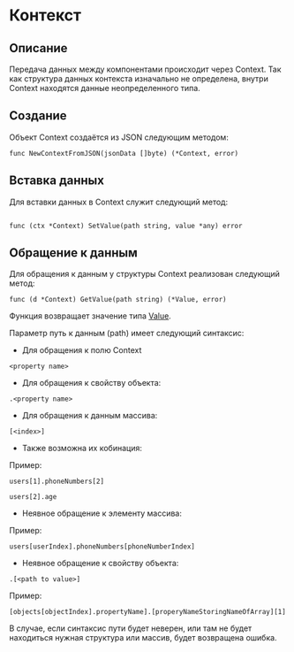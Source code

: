 # Контекст

## Описание

Передача данных между компонентами происходит через Context.
Так как структура данных контекста изначально не определена, внутри 
Context находятся данные неопределенного типа.


## Создание 

Объект Context создаётся из JSON следующим методом:

```golang
func NewContextFromJSON(jsonData []byte) (*Context, error) 
```

## Вставка данных

Для вставки данных в Context служит следующий метод:

```golang

func (ctx *Context) SetValue(path string, value *any) error

```

## Обращение к данным

Для обращения к данным у структуры Context реализован следующий метод:

```golang
func (d *Context) GetValue(path string) (*Value, error)
```

Функция возвращает значение типа [Value](./value.md).


Параметр путь к данным (path) имеет следующий синтаксис:

- Для обращения к полю Context
```
<property name>
```

- Для обращения к свойству объекта:
```
.<property name>
```

- Для обращения к данным массива:
```
[<index>]
```

- Также возможна их кобинация:

Пример:
```
users[1].phoneNumbers[2]
```
```
users[2].age
```

- Неявное обращение к элементу массива:

Пример:
```
users[userIndex].phoneNumbers[phoneNumberIndex]
```

- Неявное обращение к свойствy объекта:
```
.[<path to value>]
```

Пример:
```
[objects[objectIndex].propertyName].[properyNameStoringNameOfArray][1]
```

В случае, если синтаксис пути будет неверен, или там не будет находиться нужная структура или массив, будет возвращена ошибка.
